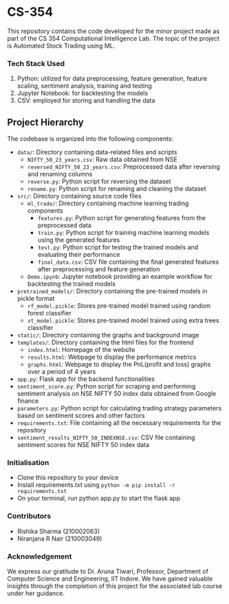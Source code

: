 # CS-354
This repository contains the code developed for the minor project made as part of the CS 354 Computational Intelligence Lab. The topic of the project is Automated Stock  Trading using ML.

### Tech Stack Used 
1. Python: utilized for data preprocessing, feature generation, feature scaling, sentiment analysis, training and testing
2. Jupyter Notebook: for backtesting the models
3. CSV: employed for storing and handling the data

## Project Hierarchy

The codebase is organized into the following components:

- `data/`: Directory containing data-related files and scripts
  - `NIFTY_50_23_years.csv`: Raw data obtained from NSE
  - `reversed_NIFTY_50_23_years.csv`: Preprocessed data after reversing and renaming columns
  - `reverse.py`: Python script for reversing the dataset
  - `rename.py`: Python script for renaming and cleaning the dataset
- `src/`: Directory containing source code files
  - `ml_trade/`: Directory containing machine learning trading components
    - `features.py`: Python script for generating features from the preprocessed data
    - `train.py`: Python script for training machine learning models using the generated features
    - `test.py`: Python script for testing the trained models and evaluating their performance
    - `final_data.csv`: CSV file containing the final generated features after preprocessing and feature generation
  - `Demo.ipynb`: Jupyter notebook providing an example workflow for backtesting the trained models
- `pretrained_models/`: Directory containing the pre-trained models in pickle format
  - `rf_model.pickle`: Stores pre-trained model trained using random forest classifier
  - `xt_model.pickle`: Stores pre-trained model trained using extra trees classifier
- `static/`: Directory containing the graphs and background image
- `templates/`: Directory containing the html files for the frontend
  - `index.html`: Homepage of the website
  - `results.html`: Webpage to display the performance metrics
  - `graphs.html`: Webpage to display the PnL(profit and loss) graphs over a period of 4 years
- `app.py`: Flask app for the backend functionalities 
- `sentiment_score.py`: Python script for scraping and performing sentiment analysis on NSE NIFTY 50 index data obtained from Google finance
- `parameters.py`: Python script for calculating trading strategy parameters based on sentiment scores and other factors
- `requirements.txt`: File containing all the necessary requirements for the repository
- `sentiment_results_NIFTY_50_INDEXNSE.csv`: CSV file containing sentiment scores for NSE NIFTY 50 index data

### Initialisation
- Clone this repository to your device
- Install requirements.txt using 
   `python -m pip install -r requirements.txt`
- On your terminal, run python app.py to start the flask app

### Contributors
- Rishika Sharma (210002063)
- Niranjana R Nair (210003049)

### Acknowledgement
We express our gratitude to Dr. Aruna Tiwari, Professor, Department of Computer Science and Engineering, IIT Indore. We have gained valuable insights through the completion of this project for the associated lab course under her guidance.


